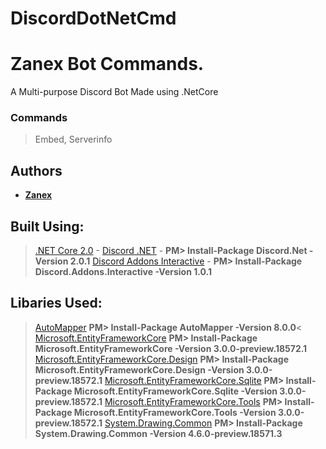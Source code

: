 # DiscordDotNetCmd

# Zanex Bot Commands.
A Multi-purpose Discord Bot Made using .NetCore

### Commands
> Embed, Serverinfo

## Authors
* [**Zanex**](https://github.com/ZanexOwO)

## Built Using:
> [.NET Core 2.0](https://docs.microsoft.com/en-us/dotnet/core/) -
> [Discord .NET](https://github.com/RogueException/Discord.Net) -
**PM> Install-Package Discord.Net -Version 2.0.1**
> [Discord Addons Interactive](https://www.nuget.org/packages/Discord.Addons.Interactive/) -
**PM> Install-Package Discord.Addons.Interactive -Version 1.0.1**

## Libaries Used:
> [AutoMapper](https://www.nuget.org/packages/AutoMapper/) 
**PM> Install-Package AutoMapper -Version 8.0.0**<
> [Microsoft.EntityFrameworkCore](https://www.nuget.org/packages/Microsoft.EntityFrameworkCore/3.0.0-preview.18572.1)
**PM> Install-Package Microsoft.EntityFrameworkCore -Version 3.0.0-preview.18572.1**
> [Microsoft.EntityFrameworkCore.Design](https://www.nuget.org/packages/Microsoft.EntityFrameworkCore.Design/3.0.0-preview.18572.1)
**PM> Install-Package Microsoft.EntityFrameworkCore.Design -Version 3.0.0-preview.18572.1**
> [Microsoft.EntityFrameworkCore.Sqlite](https://www.nuget.org/packages/Microsoft.EntityFrameworkCore.Sqlite/3.0.0-preview.18572.1)
**PM> Install-Package Microsoft.EntityFrameworkCore.Sqlite -Version 3.0.0-preview.18572.1**
> [Microsoft.EntityFrameworkCore.Tools](https://www.nuget.org/packages/Microsoft.EntityFrameworkCore.Tools/3.0.0-preview.18572.1)
**PM> Install-Package Microsoft.EntityFrameworkCore.Tools -Version 3.0.0-preview.18572.1**
> [System.Drawing.Common](https://www.nuget.org/packages/System.Drawing.Common/4.6.0-preview.18571.3)
**PM> Install-Package System.Drawing.Common -Version 4.6.0-preview.18571.3**
